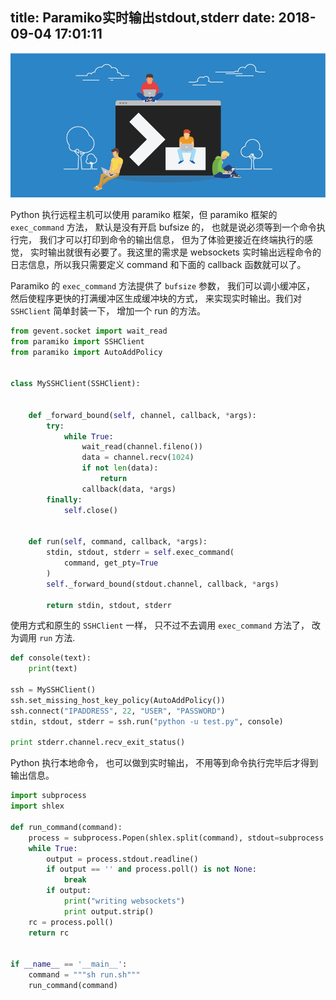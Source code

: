 title: Paramiko实时输出stdout,stderr
date: 2018-09-04 17:01:11
---

![SSH](/uploads/images/ssh.png "cover")

Python 执行远程主机可以使用 paramiko 框架，但 paramiko 框架的 `exec_command` 方法， 默认是没有开启 bufsize 的， 也就是说必须等到一个命令执行完， 我们才可以打印到命令的输出信息， 但为了体验更接近在终端执行的感觉， 实时输出就很有必要了。我这里的需求是 websockets 实时输出远程命令的日志信息，所以我只需要定义 command 和下面的 callback 函数就可以了。

Paramiko 的 `exec_command` 方法提供了 `bufsize` 参数， 我们可以调小缓冲区， 然后使程序更快的打满缓冲区生成缓冲块的方式， 来实现实时输出。我们对`SSHClient` 简单封装一下， 增加一个 run 的方法。

```python
from gevent.socket import wait_read
from paramiko import SSHClient
from paramiko import AutoAddPolicy


class MySSHClient(SSHClient):


    def _forward_bound(self, channel, callback, *args):
        try:
            while True:
                wait_read(channel.fileno())
                data = channel.recv(1024)
                if not len(data):
                    return
                callback(data, *args)
        finally:
            self.close()


    def run(self, command, callback, *args):
        stdin, stdout, stderr = self.exec_command(
            command, get_pty=True
        )
        self._forward_bound(stdout.channel, callback, *args)

        return stdin, stdout, stderr
```


使用方式和原生的 `SSHClient` 一样， 只不过不去调用 `exec_command` 方法了， 改为调用 `run` 方法.


```python
def console(text):
    print(text)

ssh = MySSHClient()
ssh.set_missing_host_key_policy(AutoAddPolicy())
ssh.connect("IPADDRESS", 22, "USER", "PASSWORD")
stdin, stdout, stderr = ssh.run("python -u test.py", console)

print stderr.channel.recv_exit_status()
```


Python 执行本地命令， 也可以做到实时输出， 不用等到命令执行完毕后才得到输出信息。


```python
import subprocess
import shlex

def run_command(command):
    process = subprocess.Popen(shlex.split(command), stdout=subprocess.PIPE)
    while True:
        output = process.stdout.readline()
        if output == '' and process.poll() is not None:
            break
        if output:
            print("writing websockets")
            print output.strip()
    rc = process.poll()
    return rc


if __name__ == '__main__':
    command = """sh run.sh"""
    run_command(command)
```


